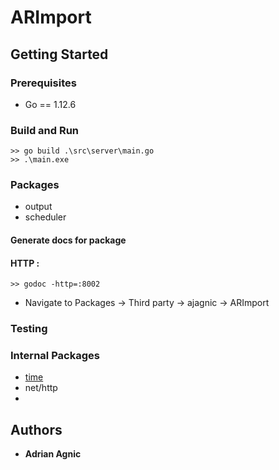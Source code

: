 # ARImport
## Getting Started
### Prerequisites
*   Go == 1.12.6
### Build and Run
```console
>> go build .\src\server\main.go
>> .\main.exe
```
### Packages
*   output
*   scheduler
#### Generate docs for package
#### HTTP :
```console
>> godoc -http=:8002
```
*   Navigate to Packages -> Third party -> ajagnic -> ARImport
### Testing
### Internal Packages
*   [time](https://golang.org/pkg/)
*   net/http
*   
## Authors
*   **Adrian Agnic**
